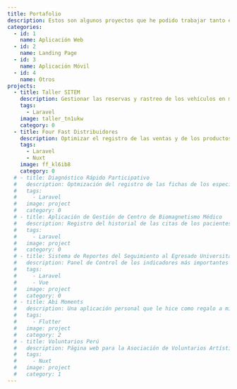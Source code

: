 ```yaml
---
title: Portafolio
description: Estos son algunos proyectos que he podido trabajar tanto en una empresa como personalmente
categories:
  - id: 1
    name: Aplicación Web
  - id: 2
    name: Landing Page
  - id: 3
    name: Aplicación Móvil
  - id: 4
    name: Otros
projects:
  - title: Taller SITEM
    description: Gestionar las reservas y rastreo de los vehículos en mantenimiento.
    tags:
      - Laravel
    image: taller_tn1ukw
    category: 0
  - title: Four Fast Distribuidores
    description: Optimizar el registro de las ventas y de los productos en stock
    tags:
      - Laravel
      - Nuxt
    image: ff_kl6ib8
    category: 0
  # - title: Diagnóstico Rápido Participativo
  #   description: Optmización del registro de las fichas de los especialistas a las instituciones educativas básicas.
  #   tags:
  #     - Laravel
  #   image: project
  #   category: 0
  # - title: Aplicación de Gestión de Centro de Biomagnetismo Médico
  #   description: Registro del historial de las citas de los pacientes y sus pares biomagnéticos
  #   tags:
  #     - Laravel
  #   image: project
  #   category: 0
  # - title: Sistema de Reportes del Seguimiento al Egresado Universitario
  #   description: Panel de Control de los indicadores más importantes tales como su estado laboral, grado académico y relación con la institución
  #   tags:
  #     - Laravel
  #     - Vue
  #   image: project
  #   category: 0
  # - title: Abi Moments
  #   description: Una aplicación personal que le hice como regalo a mi esposa la cual es un clon de instagram y muestra algunos de los momentos más importantes que hemos pasado
  #   tags:
  #     - Flutter
  #   image: project
  #   category: 2
  # - title: Voluntarios Perú
  #   description: Página web para la Asociación de Voluntarios Artísticos del Perú la cual hace eventos artísticos enseñan el arte y cultura del Perú
  #   tags:
  #     - Nuxt
  #   image: project
  #   category: 1
---
```

